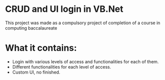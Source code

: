 # CRUD and UI login in VB.Net 
This project was made as a compulsory project of completion of a course in computing baccalaureate
# What it contains:
- Login with various levels of access and functionalities for each of them.
- Different functionalities for each level of access.
- Custom UI, no finished. 

